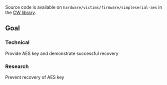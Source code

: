 Source code is available on ```hardware/victims/firmware/simpleserial-aes``` in the [CW library](https://github.com/newaetech/chipwhisperer).

## Goal 
### Technical
Provide AES key and demonstrate successful recovery
### Research
Prevent recovery of AES key
